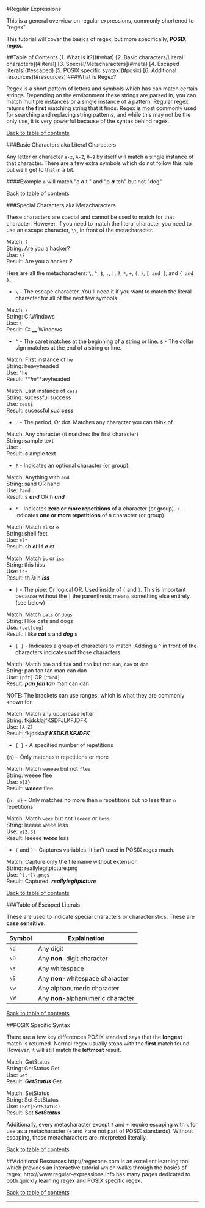 #Regular Expressions


This is a general overview on regular expressions, commonly shortened to "regex".

This tutorial will cover the basics of regex, but more specifically, **POSIX regex**.

<a name="top"/>
##Table of Contents
[1. What is it?](#what)    
[2. Basic characters/Literal characters](#literal)    
[3. Special/Metacharacters](#meta)    
[4. Escaped literals](#escaped)    
[5. POSIX specific syntax](#posix)    
[6. Additional resources](#resources)    

<a name="what"/>
###What is Regex?

Regex is a short pattern of letters and symbols which has can match certain strings. Depending on the environment these strings are parsed in, you can match multiple instances or a single instance of a pattern. Regular regex returns the **first** matching string that it finds. Regex is most commonly used for searching and replacing string patterns, and while this may not be the only use, it is very powerful because of the syntax behind regex.

[Back to table of contents](#top)

<a name="literal"/>
###Basic Characters aka Literal Characters

Any letter or character `a-z`, `A-Z`, `0-9` by itself will match a single instance of that character. There are a few extra symbols which do not follow this rule but we'll get to that in a bit.

####Example
`a` will match "c **_a_** t " and "p **_a_** tch" but not "dog"

[Back to table of contents](#top)

<a name="meta"/>
###Special Characters aka Metacharacters

These characters are special and cannot be used to match for that character. However, if you need to match the literal character you need to use an escape character, `\\`, in front of the metacharacter.

Match: `?`    
String: Are you a hacker?    
Use: `\?`    
Result: Are you a hacker **_?_**    

Here are all the metacharacters: `\`, `^`, `$`, `.`, `|`, `?`, `*`, `+`, `(`, `)`, `[ and ]`, and `{ and }`.
+ `\` - The escape character. You'll need it if you want to match the literal character for all of the next few symbols.

Match: `\`    
String: C:\Windows    
Use: `\`    
Result: C: **_\_** Windows    

+ `^` - The caret matches at the beginning of a string or line.  `$` - The dollar sign matches at the end of a string or line.

Match: First instance of `he`    
String: heavyheaded    
Use: `^he`    
Result: **_he_**avyheaded    
	
Match: Last instance of `cess`    
String: sucessful success    
Use: `cess$`    
Result: sucessful suc **_cess_**    

+ `.` - The period. Or dot. Matches any character you can think of.

Match: Any character (it matches the first character)    
String: sample text    
Use: `.`    
Result: **_s_** ample text    

+ `?` - Indicates an optional character (or group).

Match:  Anything with `and`    
String: sand    OR    hand    
Use: `?and`    
Result: s **_and_**    OR    h **_and_**    

+ `*` - Indicates **zero or more repetitions** of a character (or group). `+` - Indicates **one or more repetitions** of a character (or group).

Match: Match `el` or `e`    
String: shell feet    
Use: `el*`    
Result: sh **_el_** l  f **_e_** et   
	
Match: Match `is` or `iss`    
String: this hiss    
Use: `is+`    
Result: th **_is_** h **_iss_**    

+ `|` - The pipe. Or logical OR. Used inside of `(` and `)`. This is important because without the `|` the parenthesis means something else entirely. (see below)

Match: Match `cats` or `dogs`    
String: I like cats and dogs    
Use: `(cat|dog)`     
Result: I like **_cat_** s and **_dog_** s    

+ `[ ]` - Indicates a group of characters to match. Adding a `^` in front of the characters indicates not those characters.

Match: Match `pan` and `fan` and `tan` but not `man`, `can` or `dan`    
String: pan fan tan man can dan    
Use: `[pft]` OR `[^mcd]`     
Result: **_pan fan tan_** man can dan    

NOTE: The brackets can use ranges, which is what they are commonly known for.

Match: Match any uppercase letter    
String: fkjdsklajfKSDFJLKFJDFK    
Use: `[A-Z]`     
Result: fkjdsklajf **_KSDFJLKFJDFK_**    

+ `{ }` - A specified number of repetitions

`{n}` - Only matches n repetitions or more

Match: Match `weeeee` but not `flee`     
String: weeee flee   
Use: `e{3}`     
Result: **_weeee_** flee    

`{n, m}` - Only matches no more than `m` repetitions but no less than `n` repetitions

Match: Match `weee` but not `leeeee` or `less`     
String: leeeee weee less   
Use: `e{2,3}`     
Result: leeeee **_weee_** less    

+ `(` and `)` - Captures variables. It isn't used in POSIX regex much.

Match: Capture only the file name without extension     
String: reallylegitpicture.png   
Use: `^(.+)\.png$`     
Result: Captured: **_reallylegitpicture_**     

[Back to table of contents](#top)

<a name="escaped"/>
###Table of Escaped Literals

These are used to indicate special characters or characteristics. These are **case sensitive**.

Symbol | Explaination
-------|-------------
 `\d`  |  Any digit
 `\D`  |  Any **non**-digit character
 `\s`  |  Any whitespace
 `\S`  |  Any **non**-whitespace character
 `\w`  |  Any alphanumeric character
 `\W`  |  Any **non**-alphanumeric character

[Back to table of contents](#top)

<a name="posix"/>
##POSIX Specific Syntax

There are a few key differences  POSIX standard says that the **longest** match is returned. Normal regex usually stops with the **first** match found. However, it will still match the **leftmost** result.

Match: GetStatus     
String: GetStatus Get   
Use: `Get`     
Result: **_GetStatus_** Get    

Match: SetStatus     
String: Set SetStatus   
Use: `(Set|SetStatus)`     
Result: Set **_SetStatus_**   

Additionally, every metacharacter except `?` and `+` require escaping  with `\` for use as a metacharacter (`+` and `?` are not part of POSIX standards). Without escaping, those metacharacters are interpreted literally.

[Back to table of contents](#top)

<a name="resources"/>
##Additional Resources
http://regexone.com is an excellent learning tool which provides an interactive tutorial which walks through the basics of regex.    
http://www.regular-expressions.info has many pages dedicated to both quickly learning regex and POSIX specific regex.

[Back to table of contents](#top)

----------------------------------
